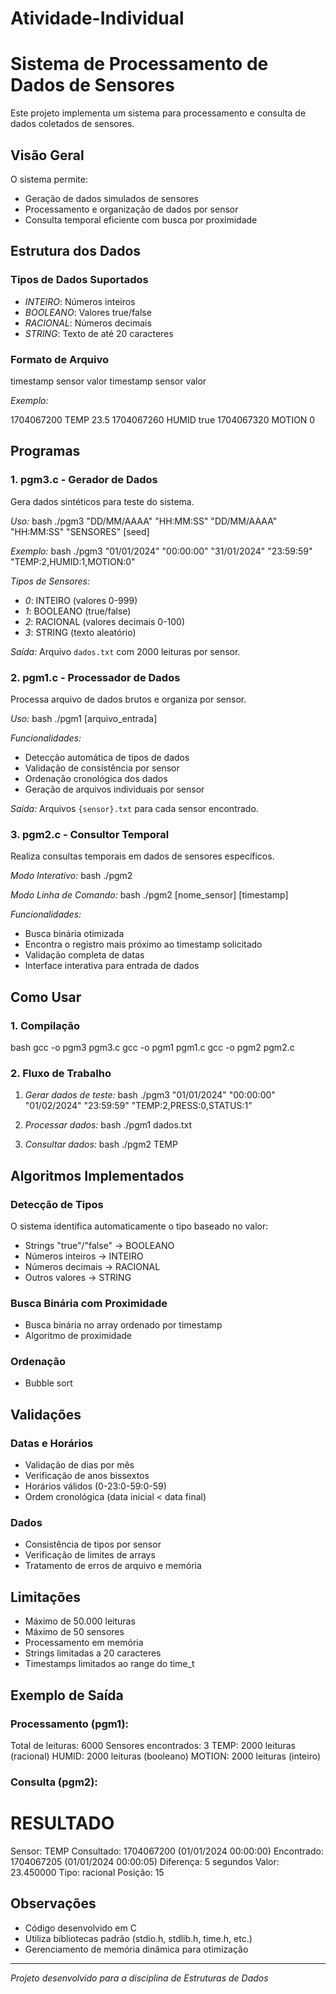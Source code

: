 # Atividade-Individual

# Sistema de Processamento de Dados de Sensores

Este projeto implementa um sistema para processamento e consulta de dados coletados de sensores.

## Visão Geral

O sistema permite:
- Geração de dados simulados de sensores
- Processamento e organização de dados por sensor
- Consulta temporal eficiente com busca por proximidade

## Estrutura dos Dados

### Tipos de Dados Suportados
- *INTEIRO*: Números inteiros
- *BOOLEANO*: Valores true/false
- *RACIONAL*: Números decimais
- *STRING*: Texto de até 20 caracteres

### Formato de Arquivo

timestamp sensor valor
timestamp sensor valor


*Exemplo:*

1704067200 TEMP 23.5
1704067260 HUMID true
1704067320 MOTION 0

## Programas

### 1. pgm3.c - Gerador de Dados
Gera dados sintéticos para teste do sistema.

*Uso:*
bash
./pgm3 "DD/MM/AAAA" "HH:MM:SS" "DD/MM/AAAA" "HH:MM:SS" "SENSORES" [seed]

*Exemplo:*
bash
./pgm3 "01/01/2024" "00:00:00" "31/01/2024" "23:59:59" "TEMP:2,HUMID:1,MOTION:0"


*Tipos de Sensores:*
- *0*: INTEIRO (valores 0-999)
- *1*: BOOLEANO (true/false)
- *2*: RACIONAL (valores decimais 0-100)
- *3*: STRING (texto aleatório)

*Saída:* Arquivo `dados.txt` com 2000 leituras por sensor.

### 2. pgm1.c - Processador de Dados
Processa arquivo de dados brutos e organiza por sensor.

*Uso:*
bash
./pgm1 [arquivo_entrada]


*Funcionalidades:*
- Detecção automática de tipos de dados
- Validação de consistência por sensor
- Ordenação cronológica dos dados
- Geração de arquivos individuais por sensor

*Saída:* Arquivos `{sensor}.txt` para cada sensor encontrado.

### 3. pgm2.c - Consultor Temporal
Realiza consultas temporais em dados de sensores específicos.

*Modo Interativo:*
bash
./pgm2


*Modo Linha de Comando:*
bash
./pgm2 [nome_sensor] [timestamp]


*Funcionalidades:*
- Busca binária otimizada
- Encontra o registro mais próximo ao timestamp solicitado
- Validação completa de datas
- Interface interativa para entrada de dados

## Como Usar

### 1. Compilação
bash
gcc -o pgm3 pgm3.c
gcc -o pgm1 pgm1.c
gcc -o pgm2 pgm2.c


### 2. Fluxo de Trabalho
1. *Gerar dados de teste:*
   bash
   ./pgm3 "01/01/2024" "00:00:00" "01/02/2024" "23:59:59" "TEMP:2,PRESS:0,STATUS:1"
   

2. *Processar dados:*
   bash
   ./pgm1 dados.txt
   

3. *Consultar dados:*
   bash
   ./pgm2 TEMP
   

## Algoritmos Implementados

### Detecção de Tipos
O sistema identifica automaticamente o tipo baseado no valor:
- Strings "true"/"false" -> BOOLEANO
- Números inteiros -> INTEIRO
- Números decimais -> RACIONAL
- Outros valores -> STRING

### Busca Binária com Proximidade
- Busca binária no array ordenado por timestamp
- Algoritmo de proximidade

### Ordenação
- Bubble sort

## Validações

### Datas e Horários
- Validação de dias por mês
- Verificação de anos bissextos
- Horários válidos (0-23:0-59:0-59)
- Ordem cronológica (data inicial < data final)

### Dados
- Consistência de tipos por sensor
- Verificação de limites de arrays
- Tratamento de erros de arquivo e memória

## Limitações

- Máximo de 50.000 leituras
- Máximo de 50 sensores
- Processamento em memória
- Strings limitadas a 20 caracteres
- Timestamps limitados ao range do time_t

## Exemplo de Saída

### Processamento (pgm1):

Total de leituras: 6000
Sensores encontrados: 3
TEMP: 2000 leituras (racional)
HUMID: 2000 leituras (booleano)
MOTION: 2000 leituras (inteiro)


### Consulta (pgm2):

# RESULTADO
Sensor: TEMP
Consultado: 1704067200 (01/01/2024 00:00:00)
Encontrado: 1704067205 (01/01/2024 00:00:05)
Diferença: 5 segundos
Valor: 23.450000
Tipo: racional
Posição: 15


## Observações

- Código desenvolvido em C
- Utiliza bibliotecas padrão (stdio.h, stdlib.h, time.h, etc.)
- Gerenciamento de memória dinâmica para otimização

---
*Projeto desenvolvido para a disciplina de Estruturas de Dados*
